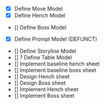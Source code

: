 - [x] Define Move Model
- [x] Define Hench Model
- [] Define Boss Model
- [x] Define Prompt Model (DEFUNCT)
- [] Define Storyline Model
- [] ? Define Table Model
- [] Implement baseline hench sheet
- [] Implement baseline boss sheet
- [] Design Hench sheet
- [] Design Boss sheet
- [] Implement Hench sheet
- [] Implement Boss sheet
